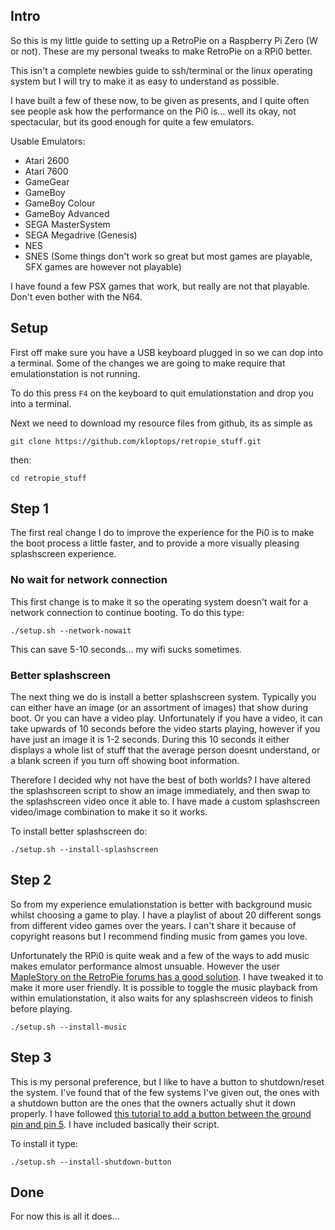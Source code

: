 ## Intro

So this is my little guide to setting up a RetroPie on a Raspberry Pi Zero (W or not). These are my personal tweaks to make RetroPie on a RPi0 better.

This isn't a complete newbies guide to ssh/terminal or the linux operating system but I will try to make it as easy to understand as possible.

I have built a few of these now, to be given as presents, and I quite often see people ask how the performance on the Pi0 is... well its okay, not spectacular, but its good enough for quite a few emulators.

Usable Emulators:
* Atari 2600
* Atari 7600
* GameGear
* GameBoy
* GameBoy Colour
* GameBoy Advanced
* SEGA MasterSystem
* SEGA Megadrive (Genesis)
* NES
* SNES (Some things don't work so great but most games are playable, SFX games are however not playable)

I have found a few PSX games that work, but really are not that playable. Don't even bother with the N64.

## Setup

First off make sure you have a USB keyboard plugged in so we can dop into a terminal. Some of the changes we are going to make require that emulationstation is not running.

To do this press `F4` on the keyboard to quit emulationstation and drop you into a terminal.

Next we need to download my resource files from github, its as simple as

    git clone https://github.com/kloptops/retropie_stuff.git

then:

    cd retropie_stuff

## Step 1

The first real change I do to improve the experience for the Pi0 is to make the boot process a little faster, and to provide a more visually pleasing splashscreen experience.


### No wait for network connection

This first change is to make it so the operating system doesn't wait for a network connection to continue booting. To do this type:

    ./setup.sh --network-nowait

This can save 5-10 seconds... my wifi sucks sometimes.

### Better splashscreen

The next thing we do is install a better splashscreen system. Typically you can either have an image (or an assortment of images) that show during boot. Or you can have a video play. Unfortunately if you have a video, it can take upwards of 10 seconds before the video starts playing, however if you have just an image it is 1-2 seconds. During this 10 seconds it either displays a whole list of stuff that the average person doesnt understand, or a blank screen if you turn off showing boot information.

Therefore I decided why not have the best of both worlds? I have altered the splashscreen script to show an image immediately, and then swap to the splashscreen video once it able to. I have made a custom splashscreen video/image combination to make it so it works.

To install better splashscreen do:

    ./setup.sh --install-splashscreen

## Step 2

So from my experience emulationstation is better with background music whilst choosing a game to play. I have a playlist of about 20 different songs from different video games over the years. I can't share it because of copyright reasons but I recommend finding music from games you love.

Unfortunately the RPi0 is quite weak and a few of the ways to add music makes emulator performance almost unsuable. However the user [MapleStory on the RetroPie forums has a good solution](https://retropie.org.uk/forum/topic/9133/quick-and-easy-guide-for-adding-music-to-emulatonstation-on-retropie-noob-friendly). I have tweaked it to make it more user friendly. It is possible to toggle the music playback from within emulationstation, it also waits for any splashscreen videos to finish before playing.

    ./setup.sh --install-music


## Step 3

This is my personal preference, but I like to have a button to shutdown/reset the system. I've found that of the few systems I've given out, the ones with a shutdown button are the ones that the owners actually shut it down properly. I have followed [this tutorial to add a button between the ground pin and pin 5](https://gilyes.com/pi-shutdown-button/). I have included basically their script.

To install it type:

    ./setup.sh --install-shutdown-button


## Done

For now this is all it does...
